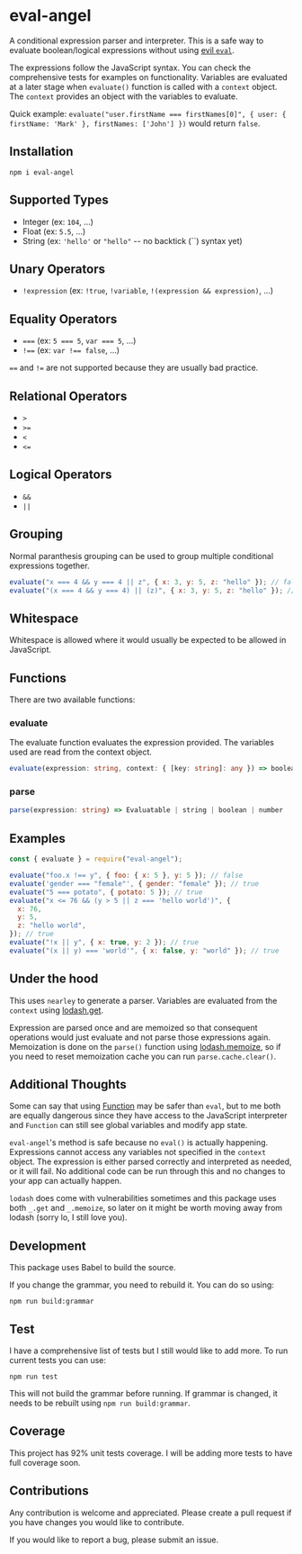 # eval-angel

A conditional expression parser and interpreter. This is a safe way to evaluate boolean/logical expressions without using [evil `eval`](https://developer.mozilla.org/en-US/docs/Web/JavaScript/Reference/Global_Objects/eval#never_use_eval!).

The expressions follow the JavaScript syntax. You can check the comprehensive tests for examples on functionality. Variables are evaluated at a later stage when `evaluate()` function is called with a `context` object. The `context` provides an object with the variables to evaluate. 

Quick example: `evaluate("user.firstName === firstNames[0]", { user: { firstName: 'Mark' }, firstNames: ['John'] })` would return `false`.


## Installation

`npm i eval-angel`


## Supported Types

- Integer (ex: `104`, ...)
- Float (ex: `5.5`, ...)
- String (ex: `'hello'` or `"hello"` -- no backtick (``) syntax yet)


## Unary Operators

- `!expression` (ex: `!true`, `!variable`, `!(expression && expression)`, ...)


## Equality Operators
- `===` (ex: `5 === 5`, `var === 5`, ...)
- `!==` (ex: `var !== false`, ...)

`==` and `!=` are not supported because they are usually bad practice.


## Relational Operators
- `>`
- `>=`
- `<`
- `<=`


## Logical Operators
- `&&`
- `||`


## Grouping

Normal paranthesis grouping can be used to group multiple conditional expressions together.

```js
evaluate("x === 4 && y === 4 || z", { x: 3, y: 5, z: "hello" }); // false
evaluate("(x === 4 && y === 4) || (z)", { x: 3, y: 5, z: "hello" }); // true
```


## Whitespace

Whitespace is allowed where it would usually be expected to be allowed in JavaScript.


## Functions

There are two available functions:

### **evaluate**
The evaluate function evaluates the expression provided. The variables used are read from the context object.
```ts
evaluate(expression: string, context: { [key: string]: any }) => boolean
```

### **parse**

```ts
parse(expression: string) => Evaluatable | string | boolean | number
```


## Examples

```js
const { evaluate } = require("eval-angel");

evaluate("foo.x !== y", { foo: { x: 5 }, y: 5 }); // false
evaluate('gender === "female"', { gender: "female" }); // true
evaluate("5 === potato", { potato: 5 }); // true
evaluate("x <= 76 && (y > 5 || z === 'hello world')", {
  x: 76,
  y: 5,
  z: "hello world",
}); // true
evaluate("!x || y", { x: true, y: 2 }); // true
evaluate("(x || y) === 'world'", { x: false, y: "world" }); // true
```

## Under the hood

This uses `nearley` to generate a parser. Variables are evaluated from the `context` using [lodash.get](https://lodash.com/docs/4.17.15#get). 

Expression are parsed once and are memoized so that consequent operations would just evaluate and not parse those expressions again. Memoization is done on the `parse()` function using [lodash.memoize](https://lodash.com/docs/4.17.15#memoize), so if you need to reset memoization cache you can run `parse.cache.clear()`.

## Additional Thoughts

Some can say that using [Function](https://developer.mozilla.org/en-US/docs/Web/JavaScript/Reference/Global_Objects/Function) may be safer than `eval`, but to me both are equally dangerous since they have access to the JavaScript interpreter and `Function` can still see global variables and modify app state.

`eval-angel`'s method is safe because no `eval()` is actually happening. Expressions cannot access any variables not specified in the `context` object. The expression is either parsed correctly and interpreted as needed, or it will fail. No additional code can be run through this and no changes to your app can actually happen. 

`lodash` does come with vulnerabilities sometimes and this package uses both `_.get` and `_.memoize`, so later on it might be worth moving away from lodash (sorry lo, I still love you).


## Development

This package uses Babel to build the source.

If you change the grammar, you need to rebuild it. You can do so using:

```
npm run build:grammar
```


## Test

I have a comprehensive list of tests but I still would like to add more. To run current tests you can use:

```
npm run test 
```

This will not build the grammar before running. If grammar is changed, it needs to be rebuilt using `npm run build:grammar`.


## Coverage

This project has 92% unit tests coverage. I will be adding more tests to have full coverage soon. 


## Contributions

Any contribution is welcome and appreciated. Please create a pull request if you have changes you would like to contribute. 

If you would like to report a bug, please submit an issue.